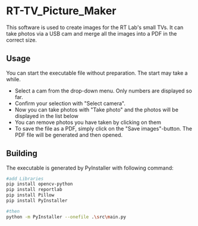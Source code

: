 ﻿# RT-TV_Picture_Maker
This software is used to create images for the RT Lab's small TVs. It can take photos via a USB cam and merge all the images into a PDF in the correct size. 
## Usage
You can start the executable file without preparation. The start may take a while.
- Select a cam from the drop-down menu. Only numbers are displayed so far.
- Confirm your selection with "Select camera".
- Now you can take photos with "Take photo" and the photos will be displayed in the list below
- You can remove photos you have taken by clicking on them
- To save the file as a PDF, simply click on the "Save images"-button. The PDF file will be generated and then opened.
## Building
The executable is generated by PyInstaller with following command:
```bash
#add Libraries
pip install opencv-python
pip install reportlab
pip install Pillow
pip install PyInstaller

#then
python -m PyInstaller --onefile .\src\main.py
```
